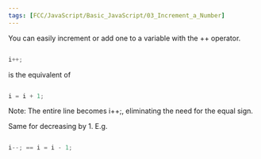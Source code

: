 ```yaml
---
tags: [FCC/JavaScript/Basic_JavaScript/03_Increment_a_Number]
---
```

You can easily increment or add one to a variable with the ++ operator.

```js

i++;

```

is the equivalent of

```js

i = i + 1;

```

Note: The entire line becomes i++;, eliminating the need for the equal sign.

  

Same for decreasing by 1. E.g.

```js

i--; == i = i - 1;

```